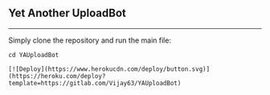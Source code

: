 ## Yet Another UploadBot
---
Simply clone the repository and run the main file:

```git clone https://github.com/Vijay63/YAUploadBot.git
cd YAUploadBot

[![Deploy](https://www.herokucdn.com/deploy/button.svg)](https://heroku.com/deploy?template=https://gitlab.com/Vijay63/YAUploadBot)
